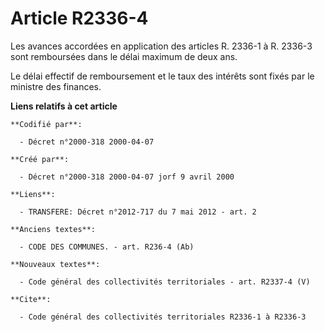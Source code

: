 # Article R2336-4

Les avances accordées en application des articles R. 2336-1 à R. 2336-3 sont remboursées dans le délai maximum de deux ans.

Le délai effectif de remboursement et le taux des intérêts sont fixés par le ministre des finances.

**Liens relatifs à cet article**

	**Codifié par**:

	  - Décret n°2000-318 2000-04-07

	**Créé par**:

	  - Décret n°2000-318 2000-04-07 jorf 9 avril 2000

	**Liens**:

	  - TRANSFERE: Décret n°2012-717 du 7 mai 2012 - art. 2

	**Anciens textes**:

	  - CODE DES COMMUNES. - art. R236-4 (Ab)

	**Nouveaux textes**:

	  - Code général des collectivités territoriales - art. R2337-4 (V)

	**Cite**:

	  - Code général des collectivités territoriales R2336-1 à R2336-3

